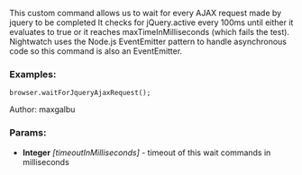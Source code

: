 

<!-- Start coffee/commands/waitForJqueryAjaxRequest.coffee -->

This custom command allows us to wait for every AJAX request made by jquery to be completed
It checks for jQuery.active every 100ms until either it evaluates to true or it reaches
maxTimeInMilliseconds (which fails the test).
Nightwatch uses the Node.js EventEmitter pattern to handle asynchronous code so this command is also an EventEmitter.
### Examples:

    browser.waitForJqueryAjaxRequest();

Author: maxgalbu

### Params:

* **Integer** *[timeoutInMilliseconds]* - timeout of this wait commands in milliseconds

<!-- End coffee/commands/waitForJqueryAjaxRequest.coffee -->

